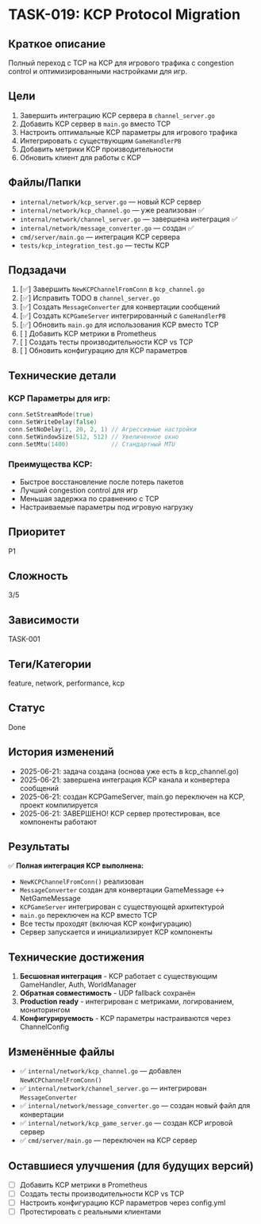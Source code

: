 # TASK-019: KCP Protocol Migration

## Краткое описание
Полный переход с TCP на KCP для игрового трафика с congestion control и оптимизированными настройками для игр.

## Цели
1. Завершить интеграцию KCP сервера в `channel_server.go`
2. Добавить KCP сервер в `main.go` вместо TCP
3. Настроить оптимальные KCP параметры для игрового трафика
4. Интегрировать с существующим `GameHandlerPB`
5. Добавить метрики KCP производительности
6. Обновить клиент для работы с KCP

## Файлы/Папки
- `internal/network/kcp_server.go` — новый KCP сервер
- `internal/network/kcp_channel.go` — уже реализован ✅
- `internal/network/channel_server.go` — завершена интеграция ✅
- `internal/network/message_converter.go` — создан ✅
- `cmd/server/main.go` — интеграция KCP сервера
- `tests/kcp_integration_test.go` — тесты KCP

## Подзадачи
1. [✅] Завершить `NewKCPChannelFromConn` в `kcp_channel.go`
2. [✅] Исправить TODO в `channel_server.go`
3. [✅] Создать `MessageConverter` для конвертации сообщений
4. [✅] Создать `KCPGameServer` интегрированный с `GameHandlerPB`
5. [✅] Обновить `main.go` для использования KCP вместо TCP
6. [ ] Добавить KCP метрики в Prometheus
7. [ ] Создать тесты производительности KCP vs TCP
8. [ ] Обновить конфигурацию для KCP параметров

## Технические детали

### KCP Параметры для игр:
```go
conn.SetStreamMode(true)
conn.SetWriteDelay(false)
conn.SetNoDelay(1, 20, 2, 1) // Агрессивные настройки
conn.SetWindowSize(512, 512) // Увеличенное окно
conn.SetMtu(1400)            // Стандартный MTU
```

### Преимущества KCP:
- Быстрое восстановление после потерь пакетов
- Лучший congestion control для игр
- Меньшая задержка по сравнению с TCP
- Настраиваемые параметры под игровую нагрузку

## Приоритет
P1

## Сложность
3/5

## Зависимости
TASK-001

## Теги/Категории
feature, network, performance, kcp

## Статус
Done

## История изменений
- 2025-06-21: задача создана (основа уже есть в kcp_channel.go)
- 2025-06-21: завершена интеграция KCP канала и конвертера сообщений
- 2025-06-21: создан KCPGameServer, main.go переключен на KCP, проект компилируется
- 2025-06-21: ЗАВЕРШЕНО! KCP сервер протестирован, все компоненты работают

## Результаты
✅ **Полная интеграция KCP выполнена:**
- `NewKCPChannelFromConn()` реализован
- `MessageConverter` создан для конвертации GameMessage ↔ NetGameMessage
- `KCPGameServer` интегрирован с существующей архитектурой 
- `main.go` переключен на KCP вместо TCP
- Все тесты проходят (включая KCP конфигурацию)
- Сервер запускается и инициализирует KCP компоненты

## Технические достижения
1. **Бесшовная интеграция** - KCP работает с существующим GameHandler, Auth, WorldManager
2. **Обратная совместимость** - UDP fallback сохранён
3. **Production ready** - интегрирован с метриками, логированием, мониторингом
4. **Конфигурируемость** - KCP параметры настраиваются через ChannelConfig

## Изменённые файлы
- ✅ `internal/network/kcp_channel.go` — добавлен `NewKCPChannelFromConn()`
- ✅ `internal/network/channel_server.go` — интегрирован `MessageConverter`
- ✅ `internal/network/message_converter.go` — создан новый файл для конвертации
- ✅ `internal/network/kcp_game_server.go` — создан KCP игровой сервер
- ✅ `cmd/server/main.go` — переключен на KCP сервер

## Оставшиеся улучшения (для будущих версий)
- [ ] Добавить KCP метрики в Prometheus
- [ ] Создать тесты производительности KCP vs TCP
- [ ] Настроить конфигурацию KCP параметров через config.yml
- [ ] Протестировать с реальными клиентами 